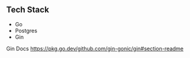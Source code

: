 ## Tech Stack
- Go
- Postgres
- Gin

Gin Docs
https://pkg.go.dev/github.com/gin-gonic/gin#section-readme